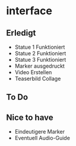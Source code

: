 # interface

<h2>Erledigt</h2>
<ul>
  <li>Statue 1 Funktioniert</li>
  <li>Statue 2 Funktioniert</li>
  <li>Statue 3 Funktioniert</li> 
  <li>Marker ausgedruckt</li>
  <li>Video Erstellen</li>
  <li>Teaserbild Collage</li>
</ul>

<h2>To Do</h2>

<h2>Nice to have</h2>
<ul>
  <li>Eindeutigere Marker</li>
  <li>Eventuell Audio-Guide</li>
</ul>

